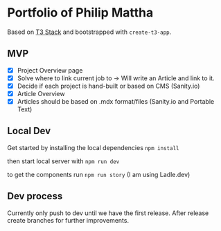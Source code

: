 # Portfolio of Philip Mattha

Based on [T3 Stack](https://create.t3.gg/) and bootstrapped with `create-t3-app`.

## MVP

- [x] Project Overview page
- [X] Solve where to link current job to -> Will write an Article and link to it.
- [x] Decide if each project is hand-built or based on CMS (Sanity.io)
- [X] Article Overview
- [x] Articles should be based on .mdx format/files (Sanity.io and Portable Text)

## Local Dev

Get started by installing the local dependencies `npm install`

then start local server with `npm run dev`

to get the components run `npm run story` (I am using Ladle.dev)

## Dev process

Currently only push to dev until we have the first release. After release create branches for further improvements.
